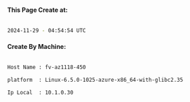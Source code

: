 
   
#### This Page Create at:

```bash

2024-11-29 - 04:54:54 UTC

```

#### Create By Machine:

```bash

Host Name : fv-az1118-450

platform  : Linux-6.5.0-1025-azure-x86_64-with-glibc2.35

Ip Local  : 10.1.0.30

```

